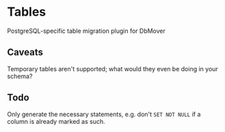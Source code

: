 # Tables
PostgreSQL-specific table migration plugin for DbMover

## Caveats
Temporary tables aren't supported; what would they even be doing in your schema?

## Todo
Only generate the necessary statements, e.g. don't `SET NOT NULL` if a column
is already marked as such.

